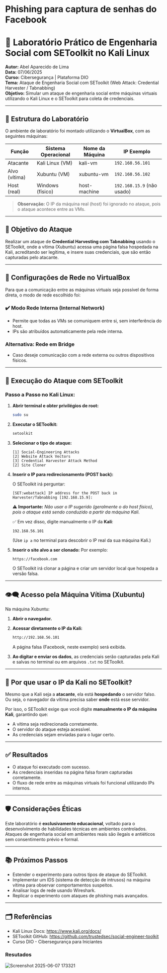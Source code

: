 # Phishing para captura de senhas do Facebook

# 🐍 Laboratório Prático de Engenharia Social com SEToolkit no Kali Linux

**Autor:** Abel Aparecido de Lima  
**Data:** 07/06/2025  
**Curso:** Cibersegurança | Plataforma DIO  
**Tema:** Ataque de Engenharia Social com SEToolkit (Web Attack: Credential Harvester / Tabnabbing)  
**Objetivo:** Simular um ataque de engenharia social entre máquinas virtuais utilizando o Kali Linux e o SEToolkit para coleta de credenciais.

---

## 🧪 Estrutura do Laboratório

O ambiente de laboratório foi montado utilizando o **VirtualBox**, com as seguintes máquinas:

| Função        | Sistema Operacional | Nome da Máquina | IP Exemplo           |
|---------------|----------------------|------------------|-----------------------|
| Atacante      | Kali Linux (VM)      | kali-vm          | `192.168.56.101`      |
| Alvo (vítima) | Xubuntu (VM)         | xubuntu-vm       | `192.168.56.102`      |
| Host (real)   | Windows (físico)     | host-machine     | `192.168.15.9` (não usado) |

> **Observação:** O IP da máquina real (host) foi ignorado no ataque, pois o ataque acontece entre as VMs.

---

## 🎯 Objetivo do Ataque

Realizar um ataque de **Credential Harvesting com Tabnabbing** usando o SEToolkit, onde a vítima (Xubuntu) acessa uma página falsa hospedada na Kali, acreditando ser legítima, e insere suas credenciais, que são então capturadas pelo atacante.

---

## 🔧 Configurações de Rede no VirtualBox

Para que a comunicação entre as máquinas virtuais seja possível de forma direta, o modo de rede escolhido foi:

### ✔️ Modo **Rede Interna** (Internal Network)
- Permite que todas as VMs se comuniquem entre si, sem interferência do host.
- IPs são atribuídos automaticamente pela rede interna.

### Alternativa: **Rede em Bridge**
- Caso deseje comunicação com a rede externa ou outros dispositivos físicos.

---

## 🚀 Execução do Ataque com SEToolkit

### Passo a Passo no Kali Linux:

1. **Abrir terminal e obter privilégios de root:**
   ```bash
   sudo su
   ```

2. **Executar o SEToolkit:**
   ```bash
   setoolkit
   ```

3. **Selecionar o tipo de ataque:**
   ```
   [1] Social-Engineering Attacks
   [2] Website Attack Vectors
   [3] Credential Harvester Attack Method
   [2] Site Cloner
   ```

4. **Inserir o IP para redirecionamento (POST back):**

   O SEToolkit irá perguntar:

   ```
   [SET:webattack] IP address for the POST back in Harvester/Tabnabbing [192.168.15.9]:
   ```

   ⚠️ **Importante:** *Não usar o IP sugerido (geralmente o do host físico), pois o ataque está sendo conduzido a partir da máquina Kali.*

   ✅ Em vez disso, digite manualmente o IP da **Kali**:

   ```bash
   192.168.56.101
   ```

   (Use `ip a` no terminal para descobrir o IP real da sua máquina Kali.)

5. **Inserir o site alvo a ser clonado:**
   Por exemplo:
   ```
   https://facebook.com
   ```

   O SEToolkit irá clonar a página e criar um servidor local que hospeda a versão falsa.

---

## 👁️‍🗨️ Acesso pela Máquina Vítima (Xubuntu)

Na máquina Xubuntu:

1. **Abrir o navegador.**
2. **Acessar diretamente o IP da Kali:**
   ```bash
   http://192.168.56.101
   ```

   A página falsa (Facebook, neste exemplo) será exibida.
3. **Ao digitar e enviar os dados**, as credenciais serão capturadas pela Kali e salvas no terminal ou em arquivos `.txt` no SEToolkit.

---

## 🧠 Por que usar o IP da Kali no SEToolkit?

Mesmo que a Kali seja a **atacante**, ela está **hospedando** o servidor falso. Ou seja, o navegador da vítima precisa saber **onde** está esse servidor.

Por isso, o SEToolkit exige que você digite **manualmente o IP da máquina Kali**, garantindo que:

- A vítima seja redirecionada corretamente.
- O servidor do ataque esteja acessível.
- As credenciais sejam enviadas para o lugar certo.

---

## ✅ Resultados

- O ataque foi executado com sucesso.
- As credenciais inseridas na página falsa foram capturadas corretamente.
- O fluxo de rede entre as máquinas virtuais foi funcional utilizando IPs internos.

---

## 🛡️ Considerações Éticas

Este laboratório é **exclusivamente educacional**, voltado para o desenvolvimento de habilidades técnicas em ambientes controlados.  
Ataques de engenharia social em ambientes reais são ilegais e antiéticos sem consentimento prévio e formal.

---

## 📚 Próximos Passos

- Estender o experimento para outros tipos de ataque do SEToolkit.
- Implementar um IDS (sistema de detecção de intrusos) na máquina vítima para observar comportamentos suspeitos.
- Analisar logs de rede usando Wireshark.
- Replicar o experimento com ataques de phishing mais avançados.

---

## 🗂️ Referências

- Kali Linux Docs: https://www.kali.org/docs/
- SEToolkit GitHub: https://github.com/trustedsec/social-engineer-toolkit
- Curso DIO - Cibersegurança para Iniciantes

### Resutados

![Screenshot 2025-06-07 173321](https://github.com/user-attachments/assets/86c40154-550e-483a-ad30-3a062f4e69d0)
